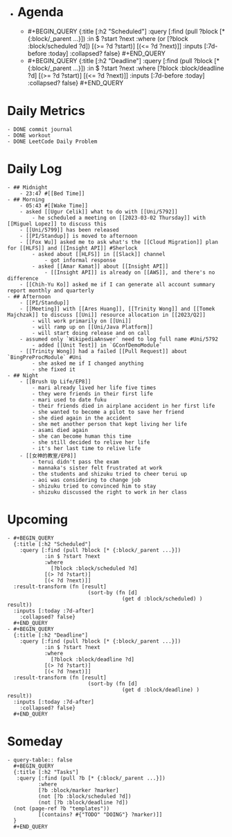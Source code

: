 - # Agenda
	- #+BEGIN_QUERY
	  {:title [:h2 "Scheduled"]
	    :query [:find (pull ?block [* {:block/_parent ...}])
	            :in $ ?start ?next
	            :where
	            (or
	              [?block :block/scheduled ?d])
	            [(>= ?d ?start)]
	            [(<= ?d ?next)]]
	  :inputs [:7d-before :today]
	    :collapsed? false}
	  #+END_QUERY
	- #+BEGIN_QUERY
	  {:title [:h2 "Deadline"]
	    :query [:find (pull ?block [* {:block/_parent ...}])
	            :in $ ?start ?next
	            :where
	              [?block :block/deadline ?d]
	            [(>= ?d ?start)]
	            [(<= ?d ?next)]]
	    :inputs [:7d-before :today]
	    :collapsed? false}
	  #+END_QUERY
# Daily Metrics
	- DONE commit journal
	- DONE workout
	- DONE LeetCode Daily Problem
# Daily Log
	- ## Midnight
		- 23:47 #[[Bed Time]]
	- ## Morning
		- 05:43 #[[Wake Time]]
		- asked [[Ugur Celik]] what to do with [[Uni/5792]]
			- he scheduled a meeting on [[2023-03-02 Thursday]] with [[Miguel Lopez]] to discuss this
		- [[Uni/5799]] has been released
		- [[PI/Standup]] is moved to afternoon
		- [[Fox Wu]] asked me to ask what's the [[Cloud Migration]] plan for [[HLFS]] and [[Insight API]] #Sherlock
			- asked about [[HLFS]] in [[Slack]] channel
				- got informal response
			- asked [[Amar Kamat]] about [[Insight API]]
				- [[Insight API]] is already on [[AWS]], and there's no difference
		- [[Chih-Yu Ko]] asked me if I can generate all account summary report monthly and quarterly
	- ## Afternoon
		- [[PI/Standup]]
		- [[Meeting]] with [[Ares Huang]], [[Trinity Wong]] and [[Tomek Majchzak]] to discuss [[Uni]] resource allocation in [[2023/Q2]]
			- will work primarily on [[Uni]]
			- will ramp up on [[Uni/Java Platform]]
			- will start doing release and on call
		- assumed only `WikipediaAnswer` need to log full name #Uni/5792
			- added [[Unit Test]] in `GConfDemoModule`
		- [[Trinity Wong]] had a failed [[Pull Request]] about `BingPreProcModule` #Uni
			- she asked me if I changed anything
			- she fixed it
	- ## Night
		- [[Brush Up Life/EP8]]
			- mari already lived her life five times
			- they were friends in their first life
			- mari used to date fuku
			- their friends died in airplane accident in her first life
			- she wanted to become a pilot to save her friend
			- she died again in the accident
			- she met another person that kept living her life
			- asami died again
			- she can become human this time
			- she still decided to relive her life
			- it's her last time to relive life
		- [[女神的教室/EP8]]
			- terui didn't pass the exam
			- mannaka's sister felt frustrated at work
			- the students and shizuku tried to cheer terui up
			- aoi was considering to change job
			- shizuku tried to convinced him to stay
			- shizuku discussed the right to work in her class
# Upcoming
	- #+BEGIN_QUERY
	  {:title [:h2 "Scheduled"]
	    :query [:find (pull ?block [* {:block/_parent ...}])
	            :in $ ?start ?next
	            :where
	              [?block :block/scheduled ?d]
	            [(> ?d ?start)]
	            [(< ?d ?next)]]
	  :result-transform (fn [result]
	                          (sort-by (fn [d]
	                                     (get d :block/scheduled) ) result))    
	  :inputs [:today :7d-after]
	    :collapsed? false}
	  #+END_QUERY
	- #+BEGIN_QUERY
	  {:title [:h2 "Deadline"]
	    :query [:find (pull ?block [* {:block/_parent ...}])
	            :in $ ?start ?next
	            :where
	              [?block :block/deadline ?d]
	            [(> ?d ?start)]
	            [(< ?d ?next)]]
	  :result-transform (fn [result]
	                          (sort-by (fn [d]
	                                     (get d :block/deadline) ) result))    
	  :inputs [:today :7d-after]
	    :collapsed? false}
	  #+END_QUERY
# Someday
	- query-table:: false
	  #+BEGIN_QUERY
	  {:title [:h2 "Tasks"]
	   :query [:find (pull ?b [* {:block/_parent ...}])
	          :where
	          [?b :block/marker ?marker]
	          (not [?b :block/scheduled ?d])
	          (not [?b :block/deadline ?d])
	  (not (page-ref ?b "templates"))
	          [(contains? #{"TODO" "DOING"} ?marker)]]
	  }
	  #+END_QUERY